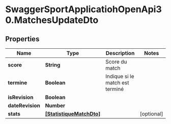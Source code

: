 # SwaggerSportApplicatiohOpenApi30.MatchesUpdateDto

## Properties

Name | Type | Description | Notes
------------ | ------------- | ------------- | -------------
**score** | **String** | Score du match | 
**termine** | **Boolean** | Indique si le match est terminé | 
**isRevision** | **Boolean** |  | 
**dateRevision** | **Number** |  | 
**stats** | [**[StatistiqueMatchDto]**](StatistiqueMatchDto.md) |  | [optional] 


